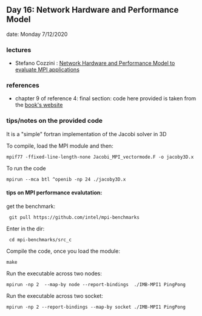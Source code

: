## Day 16:  Network Hardware and Performance Model 

date: Monday 7/12/2020

### lectures
 - Stefano Cozzini : [Network Hardware and Performance Model to evaluate MPI applications](lecture8-PerformanceEvaluationforMPI-application.pdf)


### references
 - chapter 9 of reference 4: final section: code here provided is taken from the [book's website](https://blogs.fau.de/hager/hpc-book#teaching)  
 
### tips/notes on the provided code 

It is a "simple" fortran implementation of the Jacobi solver in 3D 

To compile, load the MPI module and then: 

 ` mpif77 -ffixed-line-length-none Jacobi_MPI_vectormode.F -o jacoby3D.x `

To run the code

  ` mpirun --mca btl ^openib -np 24 ./jacoby3D.x  `

#### tips on MPI performance evalutation: 

get the benchmark:
 
 ` git pull https://github.com/intel/mpi-benchmarks`

Enter in the dir: 
 
 `  cd mpi-benchmarks/src_c `

Compile the code, once you load the module: 
 
 ` make `

Run the executable across two nodes: 

 ` mpirun -np 2  --map-by node --report-bindings  ./IMB-MPI1 PingPong `

Run the executable across two socket: 
 
 ` mpirun -np 2 --report-bindings --map-by socket ./IMB-MPI1 PingPong `
 



